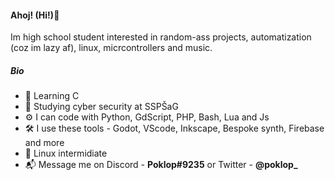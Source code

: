 #### Ahoj! (Hi!)👋
Im high school student interested in random-ass projects, automatization (coz im lazy af), linux, micrcontrollers and music.
##### Bio
- 🌱 Learning C
- 🔐 Studying cyber security at SSPŠaG
- ⚙ I can code with Python, GdScript, PHP, Bash, Lua and Js
- 🛠 I use these tools - Godot, VScode, Inkscape, Bespoke synth, Firebase and more
- 🐧 Linux intermidiate
- 📬 Message me on Discord - **Poklop#9235** or Twitter - **@poklop_**
